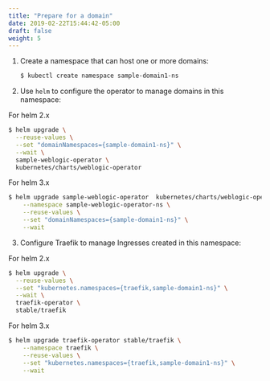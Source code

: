 ```yaml
---
title: "Prepare for a domain"
date: 2019-02-22T15:44:42-05:00
draft: false
weight: 5
---
```



1.  Create a namespace that can host one or more domains:

    ```bash
    $ kubectl create namespace sample-domain1-ns
    ```

2.	Use `helm` to configure the operator to manage domains in this namespace:

For helm 2.x

```bash
$ helm upgrade \
  --reuse-values \
  --set "domainNamespaces={sample-domain1-ns}" \
  --wait \
  sample-weblogic-operator \
  kubernetes/charts/weblogic-operator
```
        
For helm 3.x

```bash
$ helm upgrade sample-weblogic-operator  kubernetes/charts/weblogic-operator \
    --namespace sample-weblogic-operator-ns \
    --reuse-values \
    --set "domainNamespaces={sample-domain1-ns}" \
    --wait
```

3.  Configure Traefik to manage Ingresses created in this namespace:

For helm 2.x

```bash
$ helm upgrade \
  --reuse-values \
  --set "kubernetes.namespaces={traefik,sample-domain1-ns}" \
  --wait \
  traefik-operator \
  stable/traefik
```


For helm 3.x

```bash
$ helm upgrade traefik-operator stable/traefik \
    --namespace traefik \
    --reuse-values \
    --set "kubernetes.namespaces={traefik,sample-domain1-ns}" \
    --wait 
```
